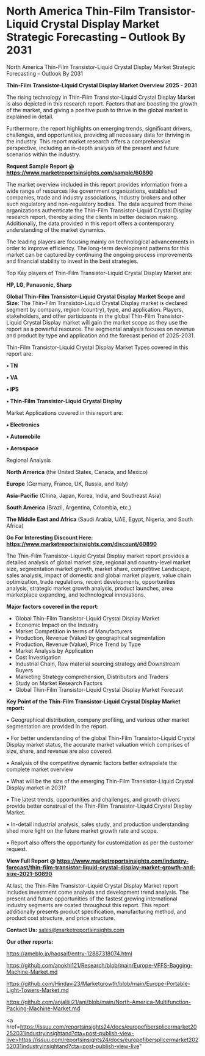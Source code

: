 # North America Thin-Film Transistor-Liquid Crystal Display Market Strategic Forecasting – Outlook By 2031
North America Thin-Film Transistor-Liquid Crystal Display Market Strategic Forecasting – Outlook By 2031

<Strong> Thin-Film Transistor-Liquid Crystal Display Market Overview 2025 - 2031</strong>

The rising technology in Thin-Film Transistor-Liquid Crystal Display Market is also depicted in this research report. Factors that are boosting the growth of the market, and giving a positive push to thrive in the global market is explained in detail.

Furthermore, the report highlights on emerging trends, significant drivers, challenges, and opportunities, providing all necessary data for thriving in the industry. This report market research offers a comprehensive perspective, including an in-depth analysis of the present and future scenarios within the industry.

<strong>Request Sample Report @ <a href=https://www.marketreportsinsights.com/sample/60890>https://www.marketreportsinsights.com/sample/60890</a></strong>

The market overview included in this report provides information from a wide range of resources like government organizations, established companies, trade and industry associations, industry brokers and other such regulatory and non-regulatory bodies. The data acquired from these organizations authenticate the Thin-Film Transistor-Liquid Crystal Display research report, thereby aiding the clients in better decision making. Additionally, the data provided in this report offers a contemporary understanding of the market dynamics.

The leading players are focusing mainly on technological advancements in order to improve efficiency. The long-term development patterns for this market can be captured by continuing the ongoing process improvements and financial stability to invest in the best strategies.

Top Key players of Thin-Film Transistor-Liquid Crystal Display Market are:

<strong>HP, LG, Panasonic, Sharp</strong>

<strong><b>Global Thin-Film Transistor-Liquid Crystal Display Market Scope and Size:</b></strong>
The Thin-Film Transistor-Liquid Crystal Display market is declared segment by company, region (country), type, and application. Players, stakeholders, and other participants in the global Thin-Film Transistor-Liquid Crystal Display market will gain the market scope as they use the report as a powerful resource. The segmental analysis focuses on revenue and product by type and application and the forecast period of 2025-2031.

Thin-Film Transistor-Liquid Crystal Display Market Types covered in this report are:

<strong>• TN

• VA

• IPS

• Thin-Film Transistor-Liquid Crystal Display</strong>

Market Applications covered in this report are:

<strong>• Electronics

• Automobile

• Aerospace</strong> 

Regional Analysis

<strong>North America</strong> (the United States, Canada, and Mexico)

<strong>Europe</strong> (Germany, France, UK, Russia, and Italy)

<strong>Asia-Pacific</strong> (China, Japan, Korea, India, and Southeast Asia)

<strong>South America</strong> (Brazil, Argentina, Colombia, etc.)

<strong>The Middle East and Africa</strong> (Saudi Arabia, UAE, Egypt, Nigeria, and South Africa)

<strong>Go For Interesting Discount Here: <a href=https://www.marketreportsinsights.com/discount/60890>https://www.marketreportsinsights.com/discount/60890</a></strong>

The Thin-Film Transistor-Liquid Crystal Display market report provides a detailed analysis of global market size, regional and country-level market size, segmentation market growth, market share, competitive Landscape, sales analysis, impact of domestic and global market players, value chain optimization, trade regulations, recent developments, opportunities analysis, strategic market growth analysis, product launches, area marketplace expanding, and technological innovations.

<strong><b>Major factors covered in the report:</b></strong>
<ul>
  <li>Global Thin-Film Transistor-Liquid Crystal Display Market </li>
  <li>Economic Impact on the Industry</li>
  <li>Market Competition in terms of Manufacturers</li>
  <li>Production, Revenue (Value) by geographical segmentation</li>
  <li>Production, Revenue (Value), Price Trend by Type</li>
  <li>Market Analysis by Application</li>
  <li>Cost Investigation</li>
  <li>Industrial Chain, Raw material sourcing strategy and Downstream Buyers</li>
  <li>Marketing Strategy comprehension, Distributors and Traders</li>
  <li>Study on Market Research Factors</li>
  <li>Global Thin-Film Transistor-Liquid Crystal Display Market Forecast</li>
</ul>

<strong><b>Key Point of the Thin-Film Transistor-Liquid Crystal Display Market report:</b></strong>

• Geographical distribution, company profiling, and various other market segmentation are provided in the report.

• For better understanding of the global Thin-Film Transistor-Liquid Crystal Display market status, the accurate market valuation which comprises of size, share, and revenue are also covered.

• Analysis of the competitive dynamic factors better extrapolate the complete market overview

• What will be the size of the emerging Thin-Film Transistor-Liquid Crystal Display market in 2031?

• The latest trends, opportunities and challenges, and growth drivers provide better construal of the Thin-Film Transistor-Liquid Crystal Display Market.

• In-detail industrial analysis, sales study, and production understanding shed more light on the future market growth rate and scope.

• Report also offers the opportunity for customization as per the customer request.

<strong><b>View Full Report @ <a href=https://www.marketreportsinsights.com/industry-forecast/thin-film-transistor-liquid-crystal-display-market-growth-and-size-2021-60890>https://www.marketreportsinsights.com/industry-forecast/thin-film-transistor-liquid-crystal-display-market-growth-and-size-2021-60890</a></b></strong>


At last, the Thin-Film Transistor-Liquid Crystal Display Market report includes investment come analysis and development trend analysis. The present and future opportunities of the fastest growing international industry segments are coated throughout this report. This report additionally presents product specification, manufacturing method, and product cost structure, and price structure.

<strong>Contact Us:</strong>
sales@marketreportsinsights.com

<strong>Our other reports:</strong>

<a href=https://ameblo.jp/haqsaif/entry-12887318074.html>https://ameblo.jp/haqsaif/entry-12887318074.html</a>

<a href=https://github.com/anokhi121/Research/blob/main/Europe-VFFS-Bagging-Machine-Market.md>https://github.com/anokhi121/Research/blob/main/Europe-VFFS-Bagging-Machine-Market.md</a>

<a href=https://github.com/Hindavi23/Marketgrowth/blob/main/Europe-Portable-Light-Towers-Market.md>https://github.com/Hindavi23/Marketgrowth/blob/main/Europe-Portable-Light-Towers-Market.md</a>

<a href=https://github.com/anjaliiii21/ani/blob/main/North-America-Multifunction-Packing-Machine-Market.md>https://github.com/anjaliiii21/ani/blob/main/North-America-Multifunction-Packing-Machine-Market.md</a>

<a href=https://issuu.com/reportsinsights24/docs/europefibersplicermarket20252031industryinsightand?cta=post-publish-view-live>https://issuu.com/reportsinsights24/docs/europefibersplicermarket20252031industryinsightand?cta=post-publish-view-live</a>"
